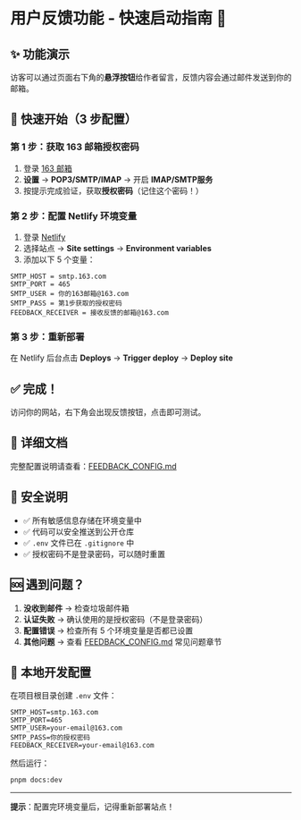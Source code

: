 # 用户反馈功能 - 快速启动指南 🚀

## ✨ 功能演示

访客可以通过页面右下角的**悬浮按钮**给作者留言，反馈内容会通过邮件发送到你的邮箱。

## 🎯 快速开始（3 步配置）

### 第 1 步：获取 163 邮箱授权密码

1. 登录 [163 邮箱](https://mail.163.com/)
2. **设置** → **POP3/SMTP/IMAP** → 开启 **IMAP/SMTP服务**
3. 按提示完成验证，获取**授权密码**（记住这个密码！）

### 第 2 步：配置 Netlify 环境变量

1. 登录 [Netlify](https://app.netlify.com/)
2. 选择站点 → **Site settings** → **Environment variables**
3. 添加以下 5 个变量：

```
SMTP_HOST = smtp.163.com
SMTP_PORT = 465
SMTP_USER = 你的163邮箱@163.com
SMTP_PASS = 第1步获取的授权密码
FEEDBACK_RECEIVER = 接收反馈的邮箱@163.com
```

### 第 3 步：重新部署

在 Netlify 后台点击 **Deploys** → **Trigger deploy** → **Deploy site**

## ✅ 完成！

访问你的网站，右下角会出现反馈按钮，点击即可测试。

## 📖 详细文档

完整配置说明请查看：[FEEDBACK_CONFIG.md](用户反馈功能配置指南.md)

## 🔐 安全说明

- ✅ 所有敏感信息存储在环境变量中
- ✅ 代码可以安全推送到公开仓库
- ✅ `.env` 文件已在 `.gitignore` 中
- ✅ 授权密码不是登录密码，可以随时重置

## 🆘 遇到问题？

1. **没收到邮件** → 检查垃圾邮件箱
2. **认证失败** → 确认使用的是授权密码（不是登录密码）
3. **配置错误** → 检查所有 5 个环境变量是否都已设置
4. **其他问题** → 查看 [FEEDBACK_CONFIG.md](用户反馈功能配置指南.md) 常见问题章节

## 📧 本地开发配置

在项目根目录创建 `.env` 文件：

```env
SMTP_HOST=smtp.163.com
SMTP_PORT=465
SMTP_USER=your-email@163.com
SMTP_PASS=你的授权密码
FEEDBACK_RECEIVER=your-email@163.com
```

然后运行：
```bash
pnpm docs:dev
```

---

**提示**：配置完环境变量后，记得重新部署站点！

